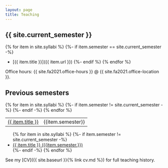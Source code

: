 ```yaml
---
layout: page
title: Teaching
---
```


## {{ site.current_semester }}

{% for item in site.syllabi %}
    {%- if item.semester == site.current_semester -%}
* [{{ item.title }}]({{ item.url }})
    {%- endif %}
{% endfor %}

Office hours: {{ site.fa2021.office-hours }} @ {{ site.fa2021.office-location }}.

## Previous semesters

<table>
<tr>
{% for item in site.syllabi %}
    {%- if item.semester != site.current_semester -%}
<td><a href="{{ item.url }}">{{ item.title }}</td> <td>{{item.semester}}</td>
    {%- endif -%}
{% endfor %}
</tr>
</table>

<ul>
{% for item in site.syllabi %}
    {%- if item.semester != site.current_semester -%}
<li><a href="{{ item.url }}">{{ item.title }} ({{item.semester.}})</a></li>
    {%- endif -%}
{% endfor %}
</ul>

See my [CV]({{ site.baseurl }}{% link cv.md %}) for full teaching history. 



